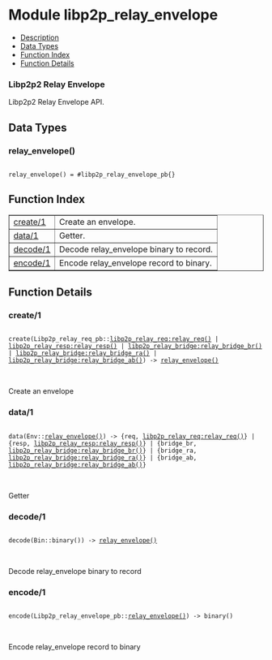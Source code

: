 

# Module libp2p_relay_envelope #
* [Description](#description)
* [Data Types](#types)
* [Function Index](#index)
* [Function Details](#functions)



### <a name="Libp2p2_Relay_Envelope">Libp2p2 Relay Envelope</a> ###

Libp2p2 Relay Envelope API.

<a name="types"></a>

## Data Types ##




### <a name="type-relay_envelope">relay_envelope()</a> ###


<pre><code>
relay_envelope() = #libp2p_relay_envelope_pb{}
</code></pre>

<a name="index"></a>

## Function Index ##


<table width="100%" border="1" cellspacing="0" cellpadding="2" summary="function index"><tr><td valign="top"><a href="#create-1">create/1</a></td><td>
Create an envelope.</td></tr><tr><td valign="top"><a href="#data-1">data/1</a></td><td>
Getter.</td></tr><tr><td valign="top"><a href="#decode-1">decode/1</a></td><td>
Decode relay_envelope binary to record.</td></tr><tr><td valign="top"><a href="#encode-1">encode/1</a></td><td>
Encode relay_envelope record to binary.</td></tr></table>


<a name="functions"></a>

## Function Details ##

<a name="create-1"></a>

### create/1 ###

<pre><code>
create(Libp2p_relay_req_pb::<a href="libp2p_relay_req.md#type-relay_req">libp2p_relay_req:relay_req()</a> | <a href="libp2p_relay_resp.md#type-relay_resp">libp2p_relay_resp:relay_resp()</a> | <a href="libp2p_relay_bridge.md#type-relay_bridge_br">libp2p_relay_bridge:relay_bridge_br()</a> | <a href="libp2p_relay_bridge.md#type-relay_bridge_ra">libp2p_relay_bridge:relay_bridge_ra()</a> | <a href="libp2p_relay_bridge.md#type-relay_bridge_ab">libp2p_relay_bridge:relay_bridge_ab()</a>) -&gt; <a href="#type-relay_envelope">relay_envelope()</a>
</code></pre>
<br />

Create an envelope

<a name="data-1"></a>

### data/1 ###

<pre><code>
data(Env::<a href="#type-relay_envelope">relay_envelope()</a>) -&gt; {req, <a href="libp2p_relay_req.md#type-relay_req">libp2p_relay_req:relay_req()</a>} | {resp, <a href="libp2p_relay_resp.md#type-relay_resp">libp2p_relay_resp:relay_resp()</a>} | {bridge_br, <a href="libp2p_relay_bridge.md#type-relay_bridge_br">libp2p_relay_bridge:relay_bridge_br()</a>} | {bridge_ra, <a href="libp2p_relay_bridge.md#type-relay_bridge_ra">libp2p_relay_bridge:relay_bridge_ra()</a>} | {bridge_ab, <a href="libp2p_relay_bridge.md#type-relay_bridge_ab">libp2p_relay_bridge:relay_bridge_ab()</a>}
</code></pre>
<br />

Getter

<a name="decode-1"></a>

### decode/1 ###

<pre><code>
decode(Bin::binary()) -&gt; <a href="#type-relay_envelope">relay_envelope()</a>
</code></pre>
<br />

Decode relay_envelope binary to record

<a name="encode-1"></a>

### encode/1 ###

<pre><code>
encode(Libp2p_relay_envelope_pb::<a href="#type-relay_envelope">relay_envelope()</a>) -&gt; binary()
</code></pre>
<br />

Encode relay_envelope record to binary

